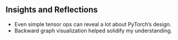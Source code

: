 ## Insights and Reflections

- Even simple tensor ops can reveal a lot about PyTorch’s design.
- Backward graph visualization helped solidify my understanding.
